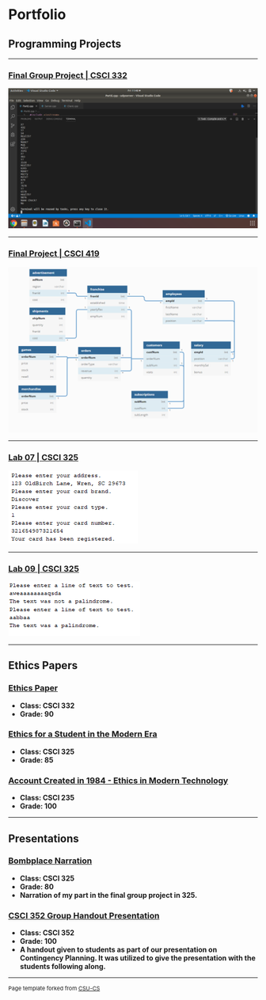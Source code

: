 Portfolio
=========

Programming Projects
--------------------

---
### [Final Group Project | CSCI 332](project3)

![332-GroupFinal](images/project1.png)

---
### [Final Project | CSCI 419](project4)

![419-Final](images/Delivery3.png)

---
### [Lab 07 | CSCI 325](project1)

![325-Lab-07](images/project2.png)

---
### [Lab 09 | CSCI 325](project2)

![325-lab09](images/project3.png)

---

Ethics Papers
-------------

### [Ethics Paper](essay1)

-   **Class: CSCI 332**  
-   **Grade: 90**

### [Ethics for a Student in the Modern Era](/pdf/EthicsPaperCSCI325.docx)

-   **Class: CSCI 325** 
-   **Grade: 85**

### [Account Created in 1984 - Ethics in Modern Technology](/pdf/235Paper.docx)

-   **Class: CSCI 235** 
-   **Grade: 100**

---

Presentations
-------------

### [Bombplace Narration](/pdf/bombPlacePaulMcGlothlin.flv)

- **Class: CSCI 325** 
- **Grade: 80**
- **Narration of my part in the final group project in 325.**


### [CSCI 352 Group Handout Presentation](/pdf/CSCI352ContingencyPlanningProject–McGlothlinHarrison.docx)

- **Class: CSCI 352** 
- **Grade: 100**
- **A handout given to students as part of our presentation on Contingency Planning. It was utilized to give the presentation with the students following along.**

---

<p style="font-size:11px">Page template forked from <a href="https://github.com/csu-cs/csci-portfolio">CSU-CS</a></p>
<!-- Remove above link if you don't want to attributive -->
